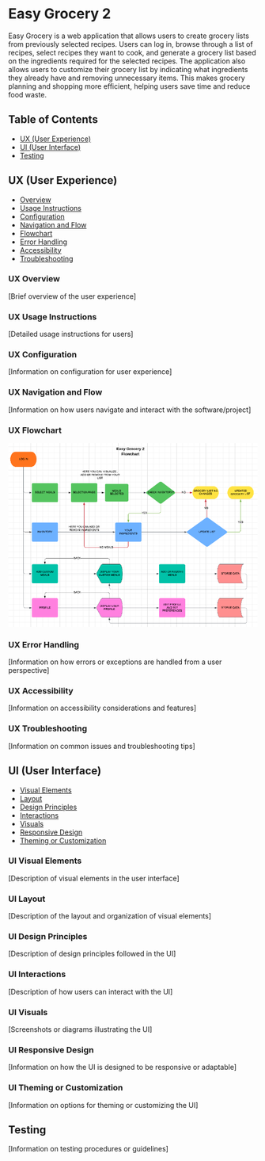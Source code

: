 # Easy Grocery 2

Easy Grocery is a web application that allows users to create grocery lists from previously selected recipes. Users can log in, browse through a list of recipes, select recipes they want to cook, and generate a grocery list based on the ingredients required for the selected recipes. The application also allows users to customize their grocery list by indicating what ingredients they already have and removing unnecessary items. This makes grocery planning and shopping more efficient, helping users save time and reduce food waste.

## Table of Contents

- [UX (User Experience)](#ux-user-experience)
- [UI (User Interface)](#ui-user-interface)
- [Testing](#testing)

## UX (User Experience)

- [Overview](#ux-overview)
- [Usage Instructions](#ux-usage-instructions)
- [Configuration](#ux-configuration)
- [Navigation and Flow](#ux-navigation-and-flow)
- [Flowchart](#ux-flowchart)
- [Error Handling](#ux-error-handling)
- [Accessibility](#ux-accessibility)
- [Troubleshooting](#ux-troubleshooting)

### UX Overview

[Brief overview of the user experience]

### UX Usage Instructions

[Detailed usage instructions for users]

### UX Configuration

[Information on configuration for user experience]

### UX Navigation and Flow

[Information on how users navigate and interact with the software/project]

### UX Flowchart

  ![Flowchart](assets/images/easy-grocery2-flowchart.png)

### UX Error Handling

[Information on how errors or exceptions are handled from a user perspective]

### UX Accessibility

[Information on accessibility considerations and features]

### UX Troubleshooting

[Information on common issues and troubleshooting tips]

## UI (User Interface)

- [Visual Elements](#ui-visual-elements)
- [Layout](#ui-layout)
- [Design Principles](#ui-design-principles)
- [Interactions](#ui-interactions)
- [Visuals](#ui-visuals)
- [Responsive Design](#ui-responsive-design)
- [Theming or Customization](#ui-theming-or-customization)

### UI Visual Elements

[Description of visual elements in the user interface]

### UI Layout

[Description of the layout and organization of visual elements]

### UI Design Principles

[Description of design principles followed in the UI]

### UI Interactions

[Description of how users can interact with the UI]

### UI Visuals

[Screenshots or diagrams illustrating the UI]

### UI Responsive Design

[Information on how the UI is designed to be responsive or adaptable]

### UI Theming or Customization

[Information on options for theming or customizing the UI]

## Testing

[Information on testing procedures or guidelines]
